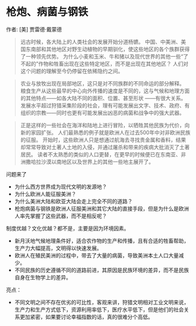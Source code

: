 # 枪炮、病菌与钢铁

作者:  [美] 贾雷德·戴蒙德 

> 远古时候，各大陆上的人类社会的发展开始分道杨镳。
中国、中美洲、美国东南部和其他地区对野生动植物的早期驯化，使这些地区的各个族群获得了一种领先优势。
为什么小麦和玉米、牛和猪以及现代世界的其他一些“了不起的”作物和牲畜出现在这些特定地区，而不是出现在其他地区？
人们对这个问题的理解至今仍停留在依稀隐约之间。

> 农业与放牧出现在局部地区，这只是对不同族群的不同命运的部分解释。
粮食生产从这些最早的中心向外传播的速度是不同的，这与气候和地理方面的其他特点――如各大陆不同的面积、位置、甚至形状 ――有很大关系。
发展水平超过狩猎采集阶段的社会，理有可能发展出文字、技术、政府、有组织的宗教――同时也更有可能发展出凶恶的病菌和战争中的强大武器。

> 正是这样的一些社会在海洋和陆地上进行冒险，以牺牲其他民族为代价，向新的家园扩张。
人们最熟悉的例子就是欧洲人在过去500年中对非欧洲民族的征服。
开始时，这些欧洲人只是想通过航海去寻找贵金属和香料，结果却常常导致对土著人土地的入侵，并通过屠杀和带来的疾病大批消灭了土著居民。
读者不太熟悉的类似的人口更替，在更早的时候便已在东南亚、非洲撒哈拉沙漠以南地区以及世界上的其他一些地主展开了。

问题来了
- 为什么西方世界成为现代文明的发源地？
- 为什么欧洲人能征服美洲？
- 为什么美洲大陆和欧亚大陆会走上完全不同的道路？
- 枪炮病菌与钢铁是欧洲人征服美洲和其它大陆的直接手段，但是为什么是欧洲人率先掌握了这些武器，而不是相反呢？

制度优越？文化优越？都不是，主要是因为环境因素。
- 新月沃地气候地理条件好，适合农作物的生产和传播，且有合适的牲畜帮助，生产力大幅提高，文明得以快速发展。
- 欧洲人在殖民美洲的过程中，带去了大量的病菌，导致美洲本土人口大量减少。
- 不同民族的历史遵循不同的道路前进，其原因是民族环境的差异，而不是民族自身在生物学上的差异。

亮点：
- 不同文明之间不存在优劣的可比性，客观来讲，狩猎文明相对工业文明来说，生产力和生产方式低下，资源利用率低下，医疗水平低下，但是他们的社会关系更加紧密，如果要讨论幸福指数的话，真的很难分个高低。
